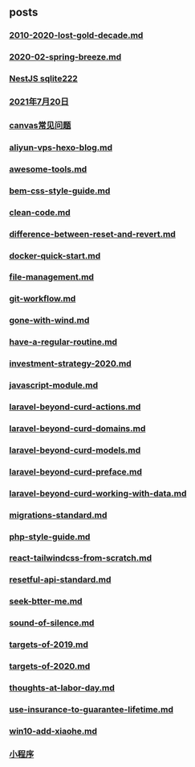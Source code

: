 ## posts

### [2010-2020-lost-gold-decade.md](2010-2020-lost-gold-decade.md)

### [2020-02-spring-breeze.md](2020-02-spring-breeze.md)

### [NestJS sqlite222](posts/2021-7-19-nest-js-sqlite222__af76cdff-c7bc-4ef8-8ca7-766542cc58b7.md)

### [2021年7月20日](posts/2021-7-21-2021-7-20__fc9df5f8-80fd-468a-95da-b3aa90ed747d.md)

### [canvas常见问题](posts/2021-7-21-canvas__76da01b6-9bf6-4a0a-8d22-776265238262.md)

### [aliyun-vps-hexo-blog.md](aliyun-vps-hexo-blog.md)

### [awesome-tools.md](awesome-tools.md)

### [bem-css-style-guide.md](bem-css-style-guide.md)

### [clean-code.md](clean-code.md)

### [difference-between-reset-and-revert.md](difference-between-reset-and-revert.md)

### [docker-quick-start.md](docker-quick-start.md)

### [file-management.md](file-management.md)

### [git-workflow.md](git-workflow.md)

### [gone-with-wind.md](gone-with-wind.md)

### [have-a-regular-routine.md](have-a-regular-routine.md)

### [investment-strategy-2020.md](investment-strategy-2020.md)

### [javascript-module.md](javascript-module.md)

### [laravel-beyond-curd-actions.md](laravel-beyond-curd-actions.md)

### [laravel-beyond-curd-domains.md](laravel-beyond-curd-domains.md)

### [laravel-beyond-curd-models.md](laravel-beyond-curd-models.md)

### [laravel-beyond-curd-preface.md](laravel-beyond-curd-preface.md)

### [laravel-beyond-curd-working-with-data.md](laravel-beyond-curd-working-with-data.md)

### [migrations-standard.md](migrations-standard.md)

### [php-style-guide.md](php-style-guide.md)

### [react-tailwindcss-from-scratch.md](react-tailwindcss-from-scratch.md)

### [resetful-api-standard.md](resetful-api-standard.md)

### [seek-btter-me.md](seek-btter-me.md)

### [sound-of-silence.md](sound-of-silence.md)

### [targets-of-2019.md](targets-of-2019.md)

### [targets-of-2020.md](targets-of-2020.md)

### [thoughts-at-Iabor-day.md](thoughts-at-Iabor-day.md)

### [use-insurance-to-guarantee-lifetime.md](use-insurance-to-guarantee-lifetime.md)

### [win10-add-xiaohe.md](win10-add-xiaohe.md)

### [小程序](小程序)

